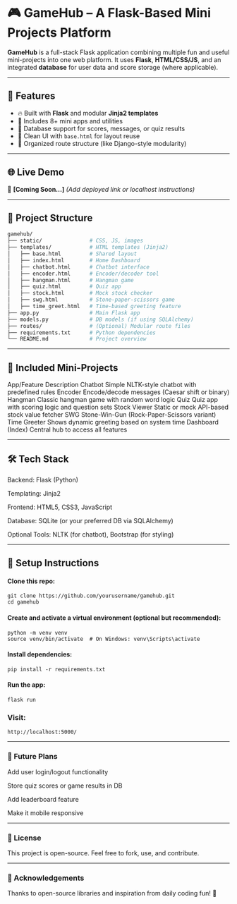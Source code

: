 # 🎮 GameHub – A Flask-Based Mini Projects Platform

**GameHub** is a full-stack Flask application combining multiple fun and useful mini-projects into one web platform. It uses **Flask**, **HTML/CSS/JS**, and an integrated **database** for user data and score storage (where applicable).

---

## 🚀 Features

- 🔥 Built with **Flask** and modular **Jinja2 templates**
- 🧠 Includes 8+ mini apps and utilities
- 💾 Database support for scores, messages, or quiz results
- 🎨 Clean UI with `base.html` for layout reuse
- 🧩 Organized route structure (like Django-style modularity)

---

## 🌐 Live Demo

🔗 **[Coming Soon...]** *(Add deployed link or localhost instructions)*

---

## 📁 Project Structure

```bash
gamehub/
├── static/               # CSS, JS, images
├── templates/            # HTML templates (Jinja2)
│   ├── base.html         # Shared layout
│   ├── index.html        # Home Dashboard
│   ├── chatbot.html      # Chatbot interface
│   ├── encoder.html      # Encoder/decoder tool
│   ├── hangman.html      # Hangman game
│   ├── quiz.html         # Quiz app
│   ├── stock.html        # Mock stock checker
│   ├── swg.html          # Stone-paper-scissors game
│   ├── time_greet.html   # Time-based greeting feature
├── app.py                # Main Flask app
├── models.py             # DB models (if using SQLAlchemy)
├── routes/               # (Optional) Modular route files
├── requirements.txt      # Python dependencies
└── README.md             # Project overview
```

---

## 🧩 Included Mini-Projects
App/Feature	Description
Chatbot	Simple NLTK-style chatbot with predefined rules
Encoder	Encode/decode messages (Caesar shift or binary)
Hangman	Classic hangman game with random word logic
Quiz	Quiz app with scoring logic and question sets
Stock Viewer	Static or mock API-based stock value fetcher
SWG	Stone-Win-Gun (Rock-Paper-Scissors variant)
Time Greeter	Shows dynamic greeting based on system time
Dashboard (Index)	Central hub to access all features

---

## 🛠️ Tech Stack
Backend: Flask (Python)

Templating: Jinja2

Frontend: HTML5, CSS3, JavaScript

Database: SQLite (or your preferred DB via SQLAlchemy)

Optional Tools: NLTK (for chatbot), Bootstrap (for styling)

---

## 🔧 Setup Instructions
#### Clone this repo:

```
git clone https://github.com/yourusername/gamehub.git
cd gamehub
```

#### Create and activate a virtual environment (optional but recommended):

```
python -m venv venv
source venv/bin/activate  # On Windows: venv\Scripts\activate
```

#### Install dependencies:
```
pip install -r requirements.txt
```

#### Run the app:

```
flask run
```

### Visit:
```
http://localhost:5000/
```

---

### 📌 Future Plans
Add user login/logout functionality

Store quiz scores or game results in DB

Add leaderboard feature

Make it mobile responsive

---

### 📜 License
This project is open-source. Feel free to fork, use, and contribute.

---

### 🙌 Acknowledgements
Thanks to open-source libraries and inspiration from daily coding fun! 🎉
